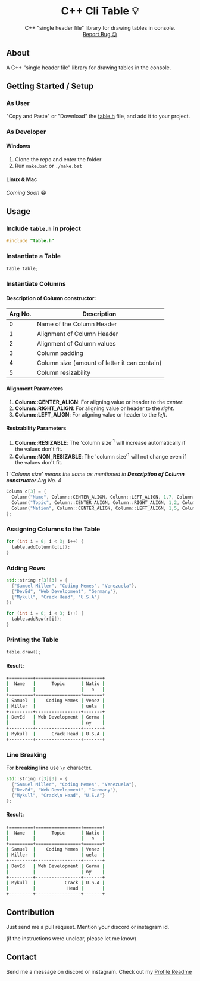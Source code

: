 <p align="center">
  <h1 align="center">C++ Cli Table 💡</h1>
  <p align="center">
    C++ "single header file" library for drawing tables in console.
    <br />
    <a href="https://github.com/captainAyan/CppCliTable/issues">Report Bug 😓</a>
  </p>
</p>

## About

A C++ "single header file" library for drawing tables in the console.

## Getting Started / Setup
### As User
"Copy and Paste" or "Download" the <a href="https://raw.githubusercontent.com/captainAyan/CppCliTable/main/table.h">table.h</a> file, and add it to your project.

### As Developer
#### Windows
1. Clone the repo and enter the folder
2. Run `make.bat` or `./make.bat`
#### Linux & Mac
_Coming Soon_ 😁

## Usage

### Include `table.h` in project
```c++
#include "table.h"
```

### Instantiate a Table
```c++
Table table;
```

### Instantiate Columns

#### Description of Column constructor:
Arg No. | Description
-|-|
0|Name of the Column Header|
1|Alignment of Column Header|
2|Alignment of Column values|
3|Column padding|
4|Column size (amount of letter it can contain)|
5|Column resizability|

#### Alignment Parameters
1. **Column::CENTER_ALIGN**: For aligning value or header to the *center*.
2. **Column::RIGHT_ALIGN**: For aligning value or header to the *right*.
3. **Column::LEFT_ALIGN**: For aligning value or header to the *left*.

#### Resizability Parameters
1. **Column::RESIZABLE**: The 'column size'<sup>1</sup> will increase automatically if the values don't fit. 
2. **Column::NON_RESIZABLE**: The 'column size'<sup>1</sup> will not change even if the values don't fit.

1 *'Column size' means the same as mentioned in **Description of Column constructor** Arg No. 4*

```c++
Column c[3] = {
  Column("Name", Column::CENTER_ALIGN, Column::LEFT_ALIGN, 1,7, Column::NON_RESIZABLE),
  Column("Topic", Column::CENTER_ALIGN, Column::RIGHT_ALIGN, 1,2, Column::RESIZABLE),
  Column("Nation", Column::CENTER_ALIGN, Column::LEFT_ALIGN, 1,5, Column::NON_RESIZABLE)
};
```

### Assigning Columns to the Table
```c++
for (int i = 0; i < 3; i++) {
  table.addColumn(c[i]);
}
```

### Adding Rows
```c++
std::string r[3][3] = {
  {"Samuel Miller", "Coding Memes", "Venezuela"},
  {"DevEd", "Web Development", "Germany"},
  {"Mykull", "Crack Head", "U.S.A"}
};

for (int i = 0; i < 3; i++) {
  table.addRow(r[i]);
}
```

### Printing the Table
```c++
table.draw();
```
#### Result:
```bash
+=========+=================+=======+
|  Name   |      Topic      | Natio |
|         |                 |   n   |
+=========+=================+=======+
| Samuel  |    Coding Memes | Venez |
| Miller  |                 | uela  |
+---------+-----------------+-------+
| DevEd   | Web Development | Germa |
|         |                 | ny    |
+---------+-----------------+-------+
| Mykull  |      Crack Head | U.S.A |
+---------+-----------------+-------+
```

### Line Breaking
For **breaking line** use `\n` character.
```c++
std::string r[3][3] = {
  {"Samuel Miller", "Coding Memes", "Venezuela"},
  {"DevEd", "Web Development", "Germany"},
  {"Mykull", "Crack\n Head", "U.S.A"}
};
```
#### Result:
```bash
+=========+=================+=======+
|  Name   |      Topic      | Natio |
|         |                 |   n   |
+=========+=================+=======+
| Samuel  |    Coding Memes | Venez |
| Miller  |                 | uela  |
+---------+-----------------+-------+
| DevEd   | Web Development | Germa |
|         |                 | ny    |
+---------+-----------------+-------+
| Mykull  |           Crack | U.S.A |
|         |            Head |       |
+---------+-----------------+-------+
```

## Contribution
Just send me a pull request. Mention your discord or instagram id.

(if the instructions were unclear, please let me know)

## Contact
Send me a message on discord or instagram. Check out my [Profile Readme](https://github.com/captainAyan)